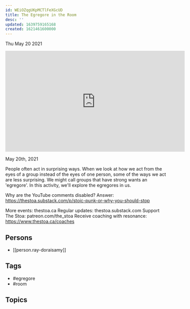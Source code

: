 ```yaml
---
id: WEiOZqgUKpMCTlFeXGcUD
title: The Egregore in the Room
desc: ''
updated: 1639759165168
created: 1621461600000
---
```





Thu May 20 2021

<iframe width="560" height="315" src="https://www.youtube.com/embed/cm_NkPW-HuU" title="The Egregore in the Room w/ Ray Doraisamy" frameborder="0" allow="accelerometer; autoplay; clipboard-write; encrypted-media; gyroscope; picture-in-picture" allowfullscreen ></iframe>

May 20th, 2021

People often act in surprising ways. When we look at how we act from the eyes of a group instead of the eyes of one person, some of the ways we act are less surprising. We might call groups that have strong wants an 'egregore'. In this activity, we'll explore the egregores in us.

Why are the YouTube comments disabled? Answer: https://thestoa.substack.com/p/stoic-punk-or-why-you-should-stop

More events: thestoa.ca
Regular updates: thestoa.substack.com
Support The Stoa: patreon.com/the_stoa
Receive coaching with resonance: https://www.thestoa.ca/coaches

## Persons

- [[person.ray-doraisamy]]

## Tags

- #egregore
- #room

## Topics



